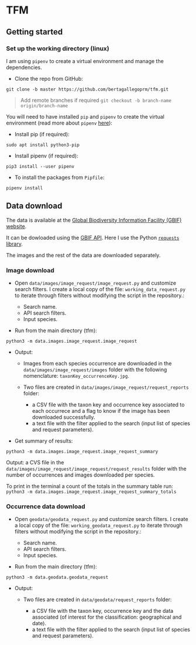 # TFM 

## Getting started

### Set up the working directory (linux)

I am using `pipenv` to create a virtual environment and manage the dependencies.


- Clone the repo from GitHub: 
```buildoutcfg
git clone -b master https://github.com/bertagallegoprm/tfm.git
```

> Add remote branches if required `git checkout -b branch-name origin/branch-name`

You will need to have installed `pip` and `pipenv` to create the virtual environment (read more about `pipenv` [here](https://pipenv-fork.readthedocs.io/en/latest/)):

- Install pip (if required):
```buildoutcfg
sudo apt install python3-pip
```

- Install pipenv (if required):
```buildoutcfg
pip3 install --user pipenv
```

- To install the packages from `Pipfile`:

```buildoutcfg
pipenv install
```

## Data download

The data is available at the [Global Biodiversity Information Facility (GBIF) website](https://www.gbif.org/). 

It can be dowloaded using the [GBIF API](https://www.gbif.org/developer/summary). Here I use the Python [`requests` library](https://requests.readthedocs.io/en/master/).

The images and the rest of the data are downloaded separately. 

### Image download

- Open `data/images/image_request/image_request.py` and customize search filters. I create a local copy of the file: `working_data_request.py` to iterate through filters without modifying the script in the repository.:

    - Search name.
    - API search filters.
    - Input species.


- Run from the main directory (tfm):

```
python3 -m data.images.image_request.image_request 
```


- Output:

    - Images from each species occurrence are downloaded in the `data/images/image_request/images` folder with the following nomenclature: `taxonKey_occurrenceKey.jpg`.

    - Two files are created in `data/images/image_request/request_reports` folder: 

        - a CSV file with the taxon key and occurrence key associated to each occurrece and a flag to know if the image has been downloaded successfully. 
        - a text file with the filter applied to the search (input list of species and request parameters). 

- Get summary of results:

```
python3 -m data.images.image_request.image_request_summary

```
   Output: a CVS file in the `data/images/image_request/image_request/request_results` folder with the number of occurrences and images downloaded per species. 
   
   To print in the terminal a count of the totals in the summary table run: `python3 -m data.images.image_request.image_request_summary_totals`

### Occurrence data download

- Open `geodata/geodata_request.py` and customize search filters. I create a local copy of the file: `working_geodata_request.py` to iterate through filters without modifying the script in the repository.:

    - Search name.
    - API search filters.
    - Input species.


- Run from the main directory (tfm):

```
python3 -m data.geodata.geodata_request 
```

- Output:

    - Two files are created in `data/geodata/request_reports` folder: 

        - a CSV file with the taxon key, occurrence key and the data associated (of interest for the classification: geographical and date). 
        - a text file with the filter applied to the search (input list of species and request parameters). 